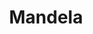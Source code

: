 ---
  title: Mandela
  description: Grandparent, Pied Piper, Mediator and President
  latitude: -26.172918
  longitude: 28.075211
  cards:
    - poi-014-card-001.md
    - poi-014-card-002.md
    - poi-014-card-003.md
    - poi-014-card-004.md
    - poi-014-card-005.md
    - poi-014-card-006.md
    - poi-014-card-007.md
    - poi-014-card-008.md
  themes:
    - Brothers today at Sacred Heart
    - Ethos
    - College Characters
    - Alumni
    - Socio-Political Context
    - Stories
---